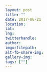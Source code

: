 ```yaml
---
layout: post
title: ""
date: 2017-06-21
location: 
lat: 
lng: 
twitterhandle: 
author: 
imgurfilepath: 
alt-fb-share-img: 
gallery-img: 
tags: [""]
---
```

	
